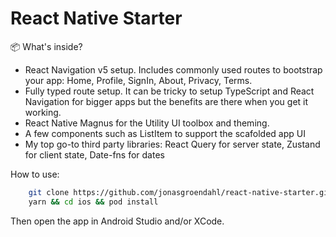 # React Native Starter

📦 What's inside?

- React Navigation v5 setup. Includes commonly used routes to bootstrap your app: Home, Profile, SignIn, About, Privacy, Terms.
- Fully typed route setup. It can be tricky to setup TypeScript and React Navigation for bigger apps but the benefits are there when you get it working.
- React Native Magnus for the Utility UI toolbox and theming.
- A few components such as ListItem to support the scafolded app UI
- My top go-to third party libraries: React Query for server state, Zustand for client state, Date-fns for dates

How to use:

```bash
    git clone https://github.com/jonasgroendahl/react-native-starter.git
    yarn && cd ios && pod install
```

Then open the app in Android Studio and/or XCode.
